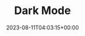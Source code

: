 ---
weight: 545
title: "Dark Mode"
icon: dark_mode
description: "Lotus Docs Dark Mode" 
date: 2023-08-11T04:03:15+00:00
lastmod: 2023-08-11T04:03:15+00:00
draft: true
images: []
toc: true
---